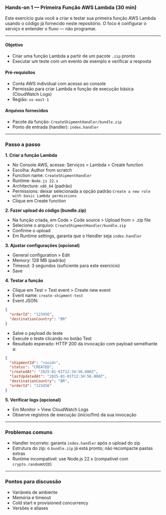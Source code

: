 ### Hands-on 1 — Primeira Função AWS Lambda (30 min)

Este exercício guia você a criar e testar sua primeira função AWS Lambda usando o código já fornecido neste repositório. O foco é configurar o serviço e entender o fluxo — não programar.

---

#### Objetivo

- Criar uma função Lambda a partir de um pacote `.zip` pronto
- Executar um teste com um evento de exemplo e verificar a resposta

#### Pré‑requisitos

- Conta AWS individual com acesso ao console
- Permissão para criar Lambda e função de execução básica (CloudWatch Logs)
- Região: `us-east-1`

#### Arquivos fornecidos

- Pacote da função: `CreateShipmentHandler/bundle.zip`
- Ponto de entrada (handler): `index.handler`

---

### Passo a passo

**1. Criar a função Lambda**

- No Console AWS, acesse: Serviços > Lambda > Create function
- Escolha: Author from scratch
- Function name: `CreateShipmentHandler`
- Runtime: `Node.js 22.x`
- Architecture: `x86_64` (padrão)
- Permissions: deixar selecionada a opção padrão `Create a new role with basic Lambda permissions`
- Clique em Create function

**2. Fazer upload do código (bundle.zip)**

- Na função criada, em Code > Code source > Upload from > .zip file
- Selecione o arquivo: `CreateShipmentHandler/bundle.zip`
- Confirme o upload
- Em Runtime settings, garanta que o Handler seja `index.handler`

**3. Ajustar configurações (opcional)**

- General configuration > Edit
- Memory: 128 MB (padrão)
- Timeout: 3 segundos (suficiente para este exercício)
- Save

**4. Testar a função**

- Clique em Test > Test event > Create new event
- Event name: `create-shipment-test`
- Event JSON:

```json
{
  "orderId": "123456",
  "destinationCountry": "BR"
}
```

- Salve o payload do teste
- Execute o teste clicando no botão Test
- Resultado esperado: HTTP 200 da invocação com payload semelhante a:

```json
{
  "shipmentId": "<uuid>",
  "status": "CREATED",
  "createdAt": "2025-01-01T12:34:56.000Z",
  "lastUpdatedAt": "2025-01-01T12:34:56.000Z",
  "destinationCountry": "BR",
  "orderId": "123456"
}
```

**5. Verificar logs (opcional)**

- Em Monitor > View CloudWatch Logs
- Observe registros de execução (início/fim) da sua invocação

---

### Problemas comuns

- Handler incorreto: garanta `index.handler` após o upload do zip
- Estrutura do zip: o `bundle.zip` já está pronto; não recompacte pastas extras
- Runtime incompatível: use Node.js 22.x (compatível com `crypto.randomUUID`)

---

### Pontos para discussão

- Variáveis de ambiente
- Memória e timeout
- Cold start e provisioned concurrency
- Versões e aliases
